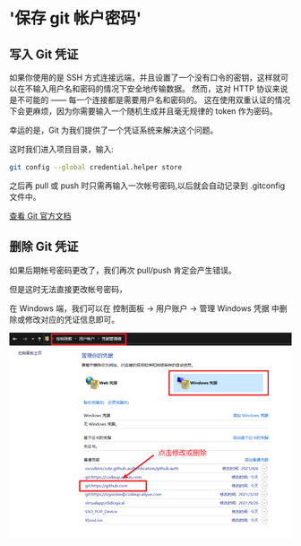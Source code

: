 # '保存 git 帐户密码'

## 写入 Git 凭证

如果你使用的是 SSH 方式连接远端，并且设置了一个没有口令的密钥，这样就可以在不输入用户名和密码的情况下安全地传输数据。 然而，这对 HTTP 协议来说是不可能的 —— 每一个连接都是需要用户名和密码的。 这在使用双重认证的情况下会更麻烦，因为你需要输入一个随机生成并且毫无规律的 token 作为密码。

幸运的是，Git 为我们提供了一个凭证系统来解决这个问题。

这时我们进入项目目录，输入:

```sh
git config --global credential.helper store
```

之后再 pull 或 push 时只需再输入一次帐号密码,以后就会自动记录到 .gitconfig 文件中。

[查看 Git 官方文档](https://git-scm.com/book/zh/v2/Git-%E5%B7%A5%E5%85%B7-%E5%87%AD%E8%AF%81%E5%AD%98%E5%82%A8)

## 删除 Git 凭证

如果后期帐号密码更改了，我们再次 pull/push 肯定会产生错误。

但是这时无法直接更改帐号密码，

在 Windows 端，我们可以在 控制面板 -> 用户账户 -> 管理 Windows 凭据 中删除或修改对应的凭证信息即可。

![](./images/save-password/Snipaste_2021-10-13_11-48-40.png)
